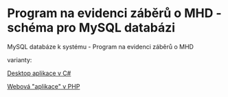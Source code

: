 # Program na evidenci záběrů o MHD - schéma pro MySQL databázi
MySQL databáze k systému - Program na evidenci záběrů o MHD

varianty:

[Desktop aplikace v C#](https://github.com/Martin-Hamacek-05/evidence_clip_about_public-transport)

[Webová "aplikace" v PHP](https://github.com/Martin-Hamacek-05/web_app_ev_clip_about_p_transport)
